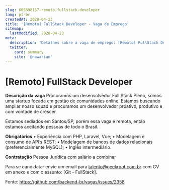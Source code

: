 ```yaml
---
slug: 605898157-remoto-fullstack-developer
lang: pt-br
createdAt: 2020-04-23
title: '[Remoto] FullStack Developer - Vaga de Emprego'
sitemap:
  lastModified: 2020-04-23
meta:
  description: 'Detalhes sobre a vaga de emprego: [Remoto] FullStack Developer'
  twitter:
    card: summary
    site: '@nawarian'
---
```


# [Remoto] FullStack Developer

**Descrição da vaga**
Procuramos um desenvolvedor Full Stack Pleno, somos uma startup focada em gestão de comunidades online. Estamos buscando ampliar nosso squad e procuramos um desenvolvedor próativo, produtivo e com vontade de crescer.

Estamos sediados em Santos/SP, porém essa vaga é remota, então estamos aceitando pessoas de todo o Brasil. 

**Obrigatórios**
• Experiência com PHP, Laravel, Vue;
• Modelagem e consumo de API’s REST;
• Modelagem de bancos de dados relacionais (preferencialmente MySQL);
• Inglês intermediário.

**Contratação**
Pessoa Jurídica com salário a combinar

Para se candidatar envie um email para talento@geekroot.com.br com CV em anexo e com o assunto: [Git - FullStack].




Fonte: https://github.com/backend-br/vagas/issues/2358